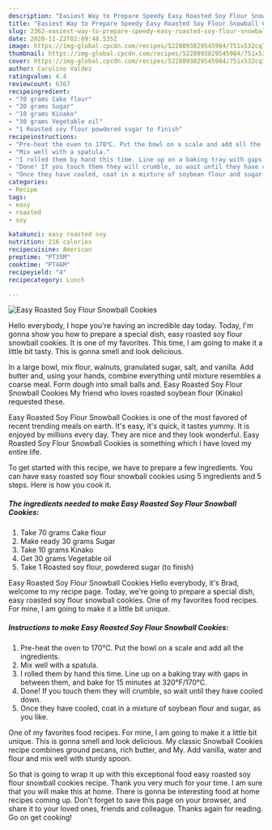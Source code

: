 ```yaml
---
description: "Easiest Way to Prepare Speedy Easy Roasted Soy Flour Snowball Cookies"
title: "Easiest Way to Prepare Speedy Easy Roasted Soy Flour Snowball Cookies"
slug: 2362-easiest-way-to-prepare-speedy-easy-roasted-soy-flour-snowball-cookies
date: 2020-11-22T02:09:48.535Z
image: https://img-global.cpcdn.com/recipes/5228093829545984/751x532cq70/easy-roasted-soy-flour-snowball-cookies-recipe-main-photo.jpg
thumbnail: https://img-global.cpcdn.com/recipes/5228093829545984/751x532cq70/easy-roasted-soy-flour-snowball-cookies-recipe-main-photo.jpg
cover: https://img-global.cpcdn.com/recipes/5228093829545984/751x532cq70/easy-roasted-soy-flour-snowball-cookies-recipe-main-photo.jpg
author: Caroline Valdez
ratingvalue: 4.4
reviewcount: 6367
recipeingredient:
- "70 grams Cake flour"
- "30 grams Sugar"
- "10 grams Kinako"
- "30 grams Vegetable oil"
- "1 Roasted soy flour powdered sugar to finish"
recipeinstructions:
- "Pre-heat the oven to 170℃. Put the bowl on a scale and add all the ingredients."
- "Mix well with a spatula."
- "I rolled them by hand this time. Line up on a baking tray with gaps in between them, and bake for 15 minutes at 320°F/170°C."
- "Done! If you touch them they will crumble, so wait until they have cooled down."
- "Once they have cooled, coat in a mixture of soybean flour and sugar, as you like."
categories:
- Recipe
tags:
- easy
- roasted
- soy

katakunci: easy roasted soy 
nutrition: 216 calories
recipecuisine: American
preptime: "PT35M"
cooktime: "PT46M"
recipeyield: "4"
recipecategory: Lunch

---
```



![Easy Roasted Soy Flour Snowball Cookies](https://img-global.cpcdn.com/recipes/5228093829545984/751x532cq70/easy-roasted-soy-flour-snowball-cookies-recipe-main-photo.jpg)

Hello everybody, I hope you're having an incredible day today. Today, I'm gonna show you how to prepare a special dish, easy roasted soy flour snowball cookies. It is one of my favorites. This time, I am going to make it a little bit tasty. This is gonna smell and look delicious.

In a large bowl, mix flour, walnuts, granulated sugar, salt, and vanilla. Add butter and, using your hands, combine everything until mixture resembles a coarse meal. Form dough into small balls and. Easy Roasted Soy Flour Snowball Cookies My friend who loves roasted soybean flour (Kinako) requested these.

Easy Roasted Soy Flour Snowball Cookies is one of the most favored of recent trending meals on earth. It's easy, it's quick, it tastes yummy. It is enjoyed by millions every day. They are nice and they look wonderful. Easy Roasted Soy Flour Snowball Cookies is something which I have loved my entire life.


To get started with this recipe, we have to prepare a few ingredients. You can have easy roasted soy flour snowball cookies using 5 ingredients and 5 steps. Here is how you cook it.

<!--inarticleads1-->

##### The ingredients needed to make Easy Roasted Soy Flour Snowball Cookies:

1. Take 70 grams Cake flour
1. Make ready 30 grams Sugar
1. Take 10 grams Kinako
1. Get 30 grams Vegetable oil
1. Take 1 Roasted soy flour, powdered sugar (to finish)


Easy Roasted Soy Flour Snowball Cookies Hello everybody, it&#39;s Brad, welcome to my recipe page. Today, we&#39;re going to prepare a special dish, easy roasted soy flour snowball cookies. One of my favorites food recipes. For mine, I am going to make it a little bit unique. 

<!--inarticleads2-->

##### Instructions to make Easy Roasted Soy Flour Snowball Cookies:

1. Pre-heat the oven to 170℃. Put the bowl on a scale and add all the ingredients.
1. Mix well with a spatula.
1. I rolled them by hand this time. Line up on a baking tray with gaps in between them, and bake for 15 minutes at 320°F/170°C.
1. Done! If you touch them they will crumble, so wait until they have cooled down.
1. Once they have cooled, coat in a mixture of soybean flour and sugar, as you like.


One of my favorites food recipes. For mine, I am going to make it a little bit unique. This is gonna smell and look delicious. My classic Snowball Cookies recipe combines ground pecans, rich butter, and My. Add vanilla, water and flour and mix well with sturdy spoon. 

So that is going to wrap it up with this exceptional food easy roasted soy flour snowball cookies recipe. Thank you very much for your time. I am sure that you will make this at home. There is gonna be interesting food at home recipes coming up. Don't forget to save this page on your browser, and share it to your loved ones, friends and colleague. Thanks again for reading. Go on get cooking!
